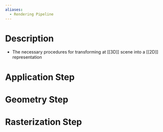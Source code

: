 ```yaml
---
aliases:
  - Rendering Pipeline
---
```

# Description
- The necessary procedures for transforming at [[3D]] scene into a [[2D]] representation

# Application Step
# Geometry Step
# Rasterization Step
